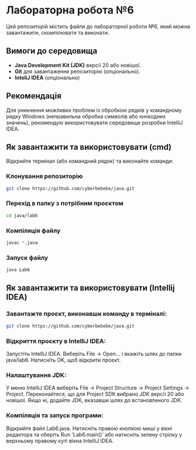 # Лабораторна робота №6

Цей репозиторій містить файли до лабораторної роботи №6, який можна завантажити, скомпілювати та виконати.

## Вимоги до середовища

- **Java Development Kit (JDK)** версії 20 або новішої.
- **Git** для завантаження репозиторію (опціонально).
- **InteliJ IDEA** (опціонально)

## Рекомендація
Для уникнення можливих проблем із обробкою рядків у командному рядку Windows (неправильна обробка символів або юнікодних значень), рекомендую використовувати середовище розробки IntelliJ IDEA.

## Як завантажити та використовувати (cmd)

Відкрийте термінал (або командний рядок) та виконайте команди:

### Клонування репозиторію

```bash
git clone https://github.com/cyberbebebe/java.git
```

### Перехід в папку з потрібним проєктом

```bash
cd java/lab6
```

### Компіляція файлу

```bash
javac *.java
```

### Запуск файлу

```bash
java Lab6
```

## Як завантажити та використовувати (Intellij IDEA)

### Завантажте проєкт, виконавши команду в терміналі:

```bash
git clone https://github.com/cyberbebebe/java.git
```

### Відкриття проєкту в IntelliJ IDEA:

Запустіть IntelliJ IDEA.
Виберіть File → Open... і вкажіть шлях до папки java/lab6.
Натисніть OK, щоб відкрити проєкт.

### Налаштування JDK:

У меню IntelliJ IDEA виберіть File → Project Structure → Project Settings → Project.
Переконайтеся, що для Project SDK вибрано JDK версії 20 або новішої. Якщо ні, додайте JDK, вказавши шлях до встановленого JDK.

### Компіляція та запуск програми:

Відкрийте файл Lab6.java.
Натисніть правою кнопкою миші у вікні редактора та оберіть Run 'Lab6.main()' або натисніть зелену стрілку у верхньому правому куті вікна IntelliJ IDEA.



